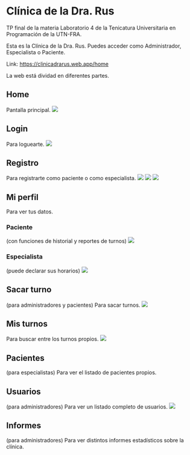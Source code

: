 # Clínica de la Dra. Rus

TP final de la materia Laboratorio 4 de la Tenicatura Universitaria en Programación de la UTN-FRA.

Esta es la Clínica de la Dra. Rus. Puedes acceder como Administrador, Especialista o Paciente.

Link: https://clinicadrarus.web.app/home

La web está dividad en diferentes partes.

## Home
Pantalla principal.
<img src="pantallas/home.png">

## Login
Para loguearte.
<img src="pantallas/login.png">


## Registro
Para registrarte como paciente o como especialista.
<img src="pantallas/pre_registro.png">
<img src="pantallas/registro_paciente.png">
<img src="pantallas/registro_especialistae.png">


## Mi perfil
Para ver tus datos.

### Paciente 
(con funciones de historial y reportes de turnos)
<img src="pantallas/perfil_paciente.png">

### Especialista
(puede declarar sus horarios)
<img src="pantallas/perfil_especialista.png">

## Sacar turno
(para administradores y pacientes)
Para sacar turnos.
<img src="pantallas/sacar_turno.png">

## Mis turnos
Para buscar entre los turnos propios.
<img src="pantallas/mis_turnos.png">

## Pacientes
(para especialistas)
Para ver el listado de pacientes propios.

## Usuarios
(para administradores)
Para ver un listado completo de usuarios.
<img src="pantallas/usuarios.png">

## Informes
(para administradores)
Para ver distintos informes estadísticos sobre la clínica.








